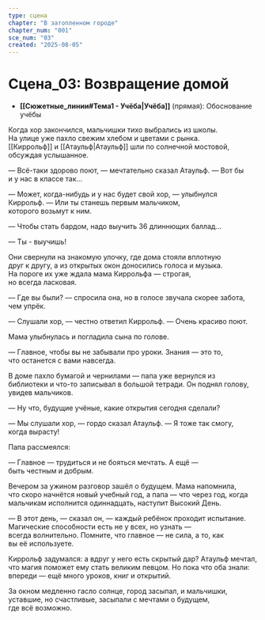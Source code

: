 ```yaml
---
type: сцена
chapter: "В затопленном городе"
chapter_num: "001"
sce_num: "03"
created: "2025-08-05"
---
```


# Сцена_03: Возвращение домой
- **[[Сюжетные_линии#Тема1 - Учёба|Учёба]]** (прямая): Обоснование учёбы
 

Когда хор закончился, мальчишки тихо выбрались из школы. На улице уже пахло свежим хлебом и цветами с рынка. [[Киррольф]] и [[Атаульф|Атаульф]] шли по солнечной мостовой, обсуждая услышанное.

— Всё-таки здорово поют, — мечтательно сказал Атаульф. — Вот бы и у нас в классе так…

— Может, когда-нибудь и у нас будет свой хор, — улыбнулся Киррольф. — Или ты станешь первым мальчиком, которого возьмут к ним.

— Чтобы стать бардом, надо выучить 36 длиннющих баллад…

— Ты - выучишь!

Они свернули на знакомую улочку, где дома стояли вплотную друг к другу, а из открытых окон доносились голоса и музыка. На пороге их уже ждала мама Киррольфа — строгая, но всегда ласковая.

— Где вы были? — спросила она, но в голосе звучала скорее забота, чем упрёк.

— Слушали хор, — честно ответил Киррольф. — Очень красиво поют.

Мама улыбнулась и погладила сына по голове.

— Главное, чтобы вы не забывали про уроки. Знания — это то, что останется с вами навсегда.

В доме пахло бумагой и чернилами — папа уже вернулся из библиотеки и что-то записывал в большой тетради. Он поднял голову, увидев мальчиков.

— Ну что, будущие учёные, какие открытия сегодня сделали?

— Мы слушали хор, — гордо сказал Атаульф. — Я тоже так смогу, когда вырасту!

Папа рассмеялся:

— Главное — трудиться и не бояться мечтать. А ещё — быть честным и добрым.

Вечером за ужином разговор зашёл о будущем. Мама напомнила, что скоро начнётся новый учебный год, а папа — что через год, когда мальчикам исполнится одиннадцать, наступит Высокий День.

— В этот день, — сказал он, — каждый ребёнок проходит испытание. Магические способности есть не у всех, но узнать — всегда волнительно. Помните, что главное — не сила, а то, как вы её используете.

Киррольф задумался: а вдруг у него есть скрытый дар? Атаульф мечтал, что магия поможет ему стать великим певцом. Но пока что оба знали: впереди — ещё много уроков, книг и открытий.

За окном медленно гасло солнце, город засыпал, и мальчишки, уставшие, но счастливые, засыпали с мечтами о будущем, где всё возможно.

